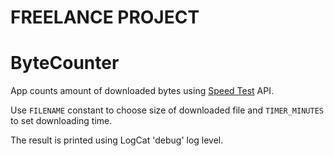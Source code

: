# FREELANCE PROJECT

# ByteCounter


App counts amount of downloaded bytes using [Speed Test](http://speedtest.tele2.net/ "Speed Test") API.

Use ```FILENAME``` constant to choose size of downloaded file and ```TIMER_MINUTES``` to set downloading time.

The result is printed using LogCat 'debug' log level.
